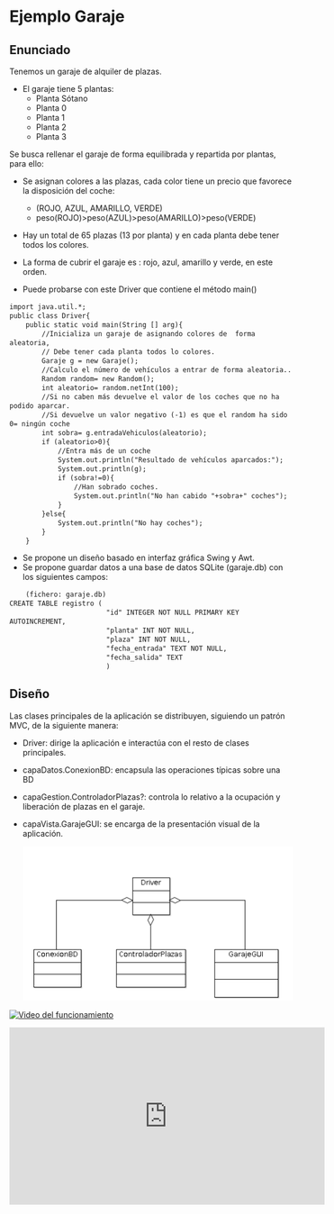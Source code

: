 # Ejemplo Garaje

## Enunciado

Tenemos un garaje de alquiler de plazas.

 * El garaje tiene 5 plantas:
   * Planta Sótano
   * Planta 0
   * Planta 1
   * Planta 2
   * Planta 3

Se busca rellenar el garaje de forma equilibrada y repartida por plantas, para ello:

  * Se asignan colores a las plazas, cada color tiene un precio que favorece la disposición del coche:
    * (ROJO, AZUL, AMARILLO, VERDE)
    * peso(ROJO)>peso(AZUL)>peso(AMARILLO)>peso(VERDE)

 * Hay un total de 65 plazas (13 por planta) y en cada planta debe tener todos los colores.
 * La forma de cubrir el garaje es : rojo, azul, amarillo y verde, en este orden.

 * Puede probarse con este Driver que contiene el método main()

```
import java.util.*;
public class Driver{
    public static void main(String [] arg){
        //Inicializa un garaje de asignando colores de  forma aleatoria,
        // Debe tener cada planta todos lo colores.
        Garaje g = new Garaje();
        //Calculo el número de vehículos a entrar de forma aleatoria..
        Random random= new Random();
        int aleatorio= random.netInt(100);
        //Si no caben más devuelve el valor de los coches que no ha podido aparcar.
        //Si devuelve un valor negativo (-1) es que el random ha sido 0= ningún coche
        int sobra= g.entradaVehiculos(aleatorio);
        if (aleatorio>0){
            //Entra más de un coche
            System.out.println("Resultado de vehículos aparcados:");
            System.out.println(g);
            if (sobra!=0){
                //Han sobrado coches.
                System.out.println("No han cabido "+sobra+" coches");
            }
        }else{
            System.out.println("No hay coches");
        }
    }
```
 * Se propone un diseño basado en interfaz gráfica Swing y Awt.
 * Se propone guardar datos a una base de datos SQLite (garaje.db) con los siguientes campos:

```
	(fichero: garaje.db)
CREATE TABLE registro (
					 	"id" INTEGER NOT NULL PRIMARY KEY AUTOINCREMENT,
					 	"planta" INT NOT NULL,
						"plaza" INT NOT NULL,
						"fecha_entrada" TEXT NOT NULL,
						"fecha_salida" TEXT
						)
```

## Diseño

Las clases principales de la aplicación se distribuyen, siguiendo un patrón MVC, de la siguiente manera:

  * Driver: dirige la aplicación e interactúa con el resto de clases principales.
  * capaDatos.ConexionBD: encapsula las operaciones típicas sobre una BD
  * capaGestion.ControladorPlazas?: controla lo relativo a la ocupación y liberación de plazas en el garaje.
  * capaVista.GarajeGUI: se encarga de la presentación visual de la aplicación.

	![Imagen Clases Diseño](diagrama_clases.png?raw=True)

[![Video del funcionamiento](https://img.youtube.com/vi/pItPfo5XpUE/0.jpg)](https://www.youtube.com/watch?v=pItPfo5XpUE)

<iframe width="560" height="315" src="https://www.youtube.com/embed/pItPfo5XpUE" frameborder="0" allow="accelerometer; autoplay; encrypted-media; gyroscope; picture-in-picture" allowfullscreen></iframe>
